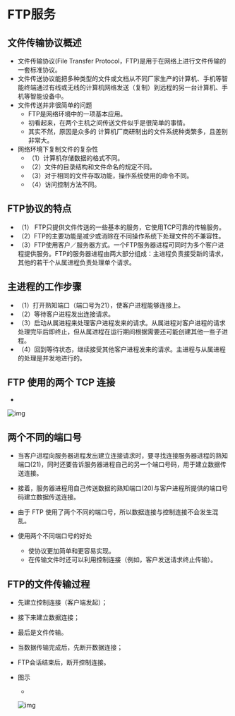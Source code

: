 # FTP服务

## 文件传输协议概述

- 文件传输协议(File Transfer Protocol，FTP)是用于在网络上进行文件传输的一套标准协议。
- 文件传送协议能把多种类型的文件或文档从不同厂家生产的计算机、手机等智能终端通过有线或无线的计算机网络发送（复制）到远程的另一台计算机、手机等智能设备中。
- 文件传送并非很简单的问题
  - FTP是网络环境中的一项基本应用。
  - 初看起来，在两个主机之间传送文件似乎是很简单的事情。
  - 其实不然，原因是众多的  计算机厂商研制出的文件系统种类繁多，且差别非常大。
- 网络环境下复制文件的复杂性
  - （1）计算机存储数据的格式不同。
  - （2）文件的目录结构和文件命名的规定不同。
  - （3）对于相同的文件存取功能，操作系统使用的命令不同。
  - （4）访问控制方法不同。

## FTP协议的特点

- （1） FTP只提供文件传送的一些基本的服务，它使用TCP可靠的传输服务。
- （2）FTP的主要功能是减少或消除在不同操作系统下处理文件的不兼容性。
- （3）FTP使用客户／服务器方式。一个FTP服务器进程可同时为多个客户进程提供服务。FTP的服务器进程由两大部分组成：主进程负责接受新的请求，其他的若干个从属进程负责处理单个请求。

## 主进程的工作步骤

- （1）打开熟知端口（端口号为21），使客户进程能够连接上。
- （2）等待客户进程发出连接请求。
- （3）启动从属进程来处理客户进程发来的请求。从属进程对客户进程的请求处理完毕后即终止，但从属进程在运行期间根据需要还可能创建其他一些子进程。
- （4）回到等待状态，继续接受其他客户进程发来的请求。主进程与从属进程的处理是并发地进行的。

## FTP 使用的两个 TCP 连接

- 

  ![img](https://cdn.jsdelivr.net/gh/ZanderZhao/img20/file/20200115191740.png)

## 两个不同的端口号

- 当客户进程向服务器进程发出建立连接请求时，要寻找连接服务器进程的熟知端口(21)，同时还要告诉服务器进程自己的另一个端口号码，用于建立数据传送连接。
- 接着，服务器进程用自己传送数据的熟知端口(20)与客户进程所提供的端口号码建立数据传送连接。
- 由于 FTP 使用了两个不同的端口号，所以数据连接与控制连接不会发生混乱。

- 使用两个不同端口号的好处 

  - 使协议更加简单和更容易实现。
  - 在传输文件时还可以利用控制连接（例如，客户发送请求终止传输）。


## FTP的文件传输过程

- 先建立控制连接（客户端发起）；

- 接下来建立数据连接；

- 最后是文件传输。

- 当数据传输完成后，先断开数据连接；

- FTP会话结束后，断开控制连接。

- 图示

  - 

    ![img](https://cdn.jsdelivr.net/gh/ZanderZhao/img20/file/20200115191741.png)